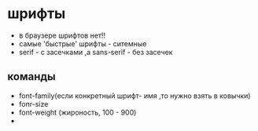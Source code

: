 #  шрифты
-  в браузере шрифтов нет!!
-  самые 'быстрые' шрифты - ситемные
-  serif - с засечками ,а sans-serif - без засечек
## команды
- font-family(если конкретный шрифт- имя ,то нужно взять в ковычки)
- fonr-size
- font-weight (жироность, 100 - 900)
- 
